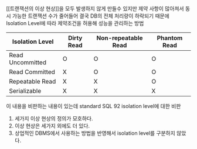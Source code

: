 [[트랜잭션의 이상 현상]]을 모두 발생하지 않게 만들수 있지만 제약 사항이 많아져서 동시 가능한 트랜잭션 수가 줄어들어 결국 DB의 전체 처리량이 하락되기 때문에 Isolation Level에 따라 제약조건을 허용해 성능을 관리하는 방법

| Isolation Level | Dirty Read | Non-repeatable Read | Phantom Read |
| ----------------| ---------- | --------------------| ------------ |
| Read Uncommitted|     O      | O| O |
| Read Committed  |X | O | O
| Repeatable Read |X | X | O |
| Serializable    |X| X | X |

이 내용을 비판하는 내용이 있는데
standard SQL 92 isolation level에 대한 비판

1. 세가지 이상 현상의 정의가 모호하다.
2. 이상 현상은 세가지 외에도 더 있다.
3. 상업적인 DBMS에서 사용하는 방법을 반영해서 isolation level를 구분하지 않았다.


